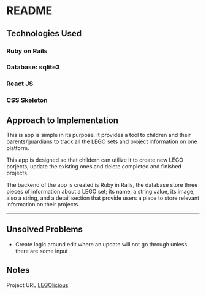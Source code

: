 # README

## Technologies Used
### Ruby on Rails 
### Database: sqlite3
### React JS
### CSS Skeleton

## Approach to Implementation
This is app is simple in its purpose. It provides a tool to children and their parents/guardians to track all the LEGO sets and project information on one platform.

This app is designed so that childern can utilize it to create new LEGO porjects, update the existing ones and delete completed and finished projects. 

The backend of the app is created is Ruby in Rails, the database store three pieces of information about a LEGO set; its name, a string value, its image, also a string, and a detail section that provide users a place to store relevant information on their projects. 
___________________________________________________________

## Unsolved Problems
- Create logic around edit where an update will not go through unless there are some input 


## Notes
Project URL
[LEGOlicious](https://silly-hugle-bf2965.netlify.app/)